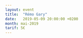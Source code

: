 ```yaml
---
layout: event
title:  "Rémo Gary"
date:   2019-05-09 20:00:00 +0200
month: mai-2019
tarif: 5€
---
```

